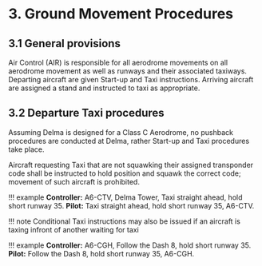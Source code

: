 # 3. Ground Movement Procedures
## 3.1 General provisions
Air Control (AIR) is responsible for all aerodrome movements on all aerodrome movement as well as runways and their associated taxiways. Departing aircraft are given Start-up and Taxi instructions. Arriving aircraft are assigned a stand and instructed to taxi as appropriate. 

## 3.2 Departure Taxi procedures
Assuming Delma is designed for a Class C Aerodrome, no pushback procedures are conducted at Delma, rather Start-up and Taxi procedures take place.

Aircraft requesting Taxi that are not squawking their assigned transponder code shall be instructed to hold position and squawk the correct code; movement of such aircraft is prohibited.

!!! example
    **Controller:** A6-CTV, Delma Tower, Taxi straight ahead, hold short runway 35.
    **Pilot:** Taxi straight ahead, hold short runway 35, A6-CTV.

!!! note
    Conditional Taxi instructions may also be issued if an aircraft is taxing infront of another waiting for taxi
  
!!! example
    **Controller:** A6-CGH, Follow the Dash 8, hold short runway 35.
    **Pilot:** Follow the Dash 8, hold short runway 35, A6-CGH.


